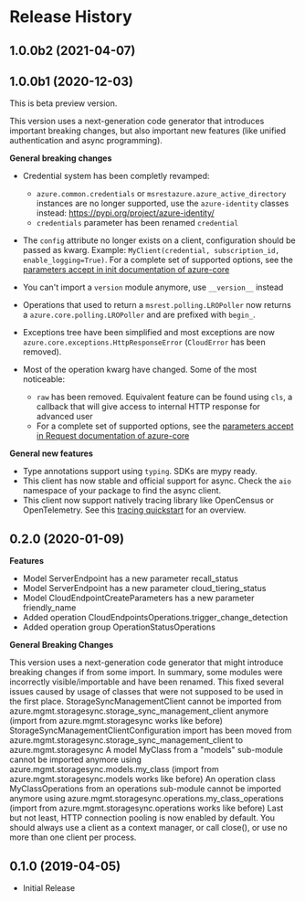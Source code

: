 # Release History

## 1.0.0b2 (2021-04-07)



## 1.0.0b1 (2020-12-03)

This is beta preview version.

This version uses a next-generation code generator that introduces important breaking changes, but also important new features (like unified authentication and async programming).

**General breaking changes**

- Credential system has been completly revamped:

  - `azure.common.credentials` or `msrestazure.azure_active_directory` instances are no longer supported, use the `azure-identity` classes instead: https://pypi.org/project/azure-identity/
  - `credentials` parameter has been renamed `credential`

- The `config` attribute no longer exists on a client, configuration should be passed as kwarg. Example: `MyClient(credential, subscription_id, enable_logging=True)`. For a complete set of
  supported options, see the [parameters accept in init documentation of azure-core](https://github.com/Azure/azure-sdk-for-python/blob/master/sdk/core/azure-core/CLIENT_LIBRARY_DEVELOPER.md#available-policies)
- You can't import a `version` module anymore, use `__version__` instead
- Operations that used to return a `msrest.polling.LROPoller` now returns a `azure.core.polling.LROPoller` and are prefixed with `begin_`.
- Exceptions tree have been simplified and most exceptions are now `azure.core.exceptions.HttpResponseError` (`CloudError` has been removed).
- Most of the operation kwarg have changed. Some of the most noticeable:

  - `raw` has been removed. Equivalent feature can be found using `cls`, a callback that will give access to internal HTTP response for advanced user
  - For a complete set of
  supported options, see the [parameters accept in Request documentation of azure-core](https://github.com/Azure/azure-sdk-for-python/blob/master/sdk/core/azure-core/CLIENT_LIBRARY_DEVELOPER.md#available-policies)

**General new features**

- Type annotations support using `typing`. SDKs are mypy ready.
- This client has now stable and official support for async. Check the `aio` namespace of your package to find the async client.
- This client now support natively tracing library like OpenCensus or OpenTelemetry. See this [tracing quickstart](https://github.com/Azure/azure-sdk-for-python/tree/master/sdk/core/azure-core-tracing-opentelemetry) for an overview.

## 0.2.0 (2020-01-09)

**Features**

  - Model ServerEndpoint has a new parameter recall_status
  - Model ServerEndpoint has a new parameter cloud_tiering_status
  - Model CloudEndpointCreateParameters has a new parameter
    friendly_name
  - Added operation CloudEndpointsOperations.trigger_change_detection
  - Added operation group OperationStatusOperations

**General Breaking Changes**

This version uses a next-generation code generator that might introduce
breaking changes if from some import. In summary, some modules were
incorrectly visible/importable and have been renamed. This fixed several
issues caused by usage of classes that were not supposed to be used in
the first place. StorageSyncManagementClient cannot be imported from
azure.mgmt.storagesync.storage_sync_management_client anymore (import
from azure.mgmt.storagesync works like before)
StorageSyncManagementClientConfiguration import has been moved from
azure.mgmt.storagesync.storage_sync_management_client to
azure.mgmt.storagesync A model MyClass from a "models" sub-module cannot
be imported anymore using azure.mgmt.storagesync.models.my_class
(import from azure.mgmt.storagesync.models works like before) An
operation class MyClassOperations from an operations sub-module cannot
be imported anymore using
azure.mgmt.storagesync.operations.my_class_operations (import from
azure.mgmt.storagesync.operations works like before) Last but not least,
HTTP connection pooling is now enabled by default. You should always use
a client as a context manager, or call close(), or use no more than one
client per process.

## 0.1.0 (2019-04-05)

  - Initial Release
